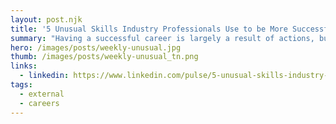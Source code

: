 ```yaml
---
layout: post.njk
title: '5 Unusual Skills Industry Professionals Use to be More Successful in their Careers'
summary: "Having a successful career is largely a result of actions, but also your re-action to opportunities and challenges that come along the way. In order to be successful you need to master techniques that really work. Let's take a look at what really works for professionals."
hero: /images/posts/weekly-unusual.jpg
thumb: /images/posts/weekly-unusual_tn.png
links:
  - linkedin: https://www.linkedin.com/pulse/5-unusual-skills-industry-professionals-use-more-ray-villalobos
tags:
  - external
  - careers
---
```

